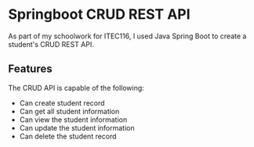
# Springboot CRUD REST API 

As part of my schoolwork for ITEC116, I used Java Spring Boot to create a student's CRUD REST API.


## Features
The CRUD API is capable of the following:
- Can create student record
- Can get all student information
- Can view the student information
- Can update the student information
- Can delete the student record